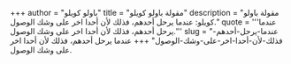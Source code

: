 +++
author = "باولو كويلو"
title = "مقولة باولو كويلو"
description = "مقولة باولو كويلو: عندما يرحل أحدهم، فذلك لأن أحدا اخر على وشك الوصول."
quote = '''عندما يرحل أحدهم، فذلك لأن أحدا اخر على وشك الوصول.''' 
slug = "عندما-يرحل-أحدهم-فذلك-لأن-أحدا-اخر-على-وشك-الوصول"
+++
عندما يرحل أحدهم، فذلك لأن أحدا اخر على وشك الوصول.
